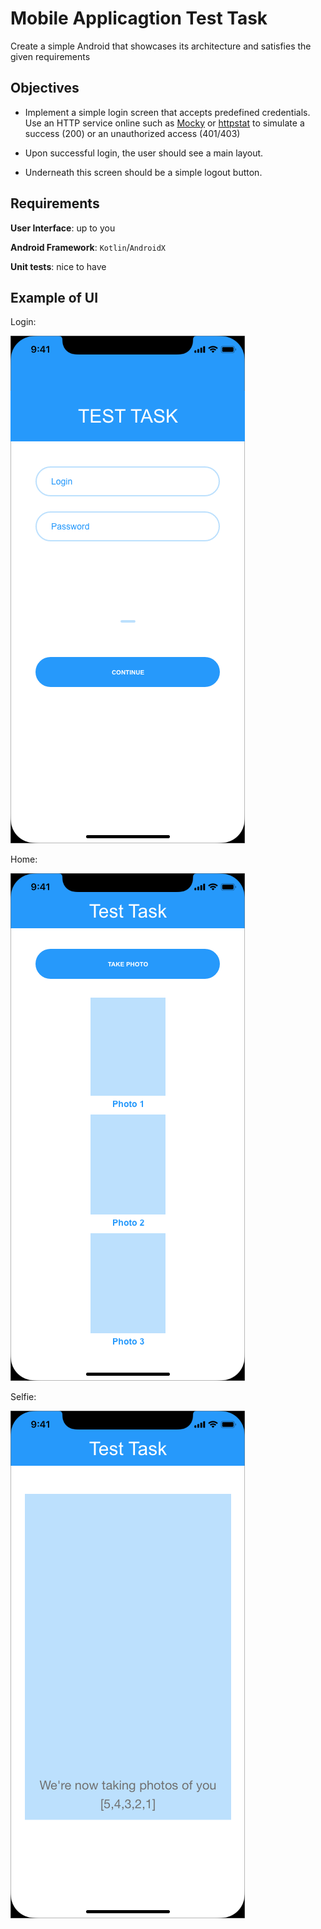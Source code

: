 # Mobile Applicagtion Test Task

Create a simple Android that showcases its architecture and satisfies the given requirements

## Objectives

- Implement a simple login screen that accepts predefined credentials. Use an HTTP service online such as [Mocky](https://www.mocky.io/)
   or [httpstat](https://httpstat.us) to simulate a success (200) or an unauthorized access (401/403)

- Upon successful login, the user should see a main layout.

- Underneath this screen should be a simple logout button.

## Requirements

**User Interface**: up to you

**Android Framework**: `Kotlin`/`AndroidX`

**Unit tests**: nice to have

## Example of UI

Login:

![Login](./assets/Login.png)

Home:

![Home](./assets/Home.png)

Selfie:

![Selfie](./assets/Selfie.png)